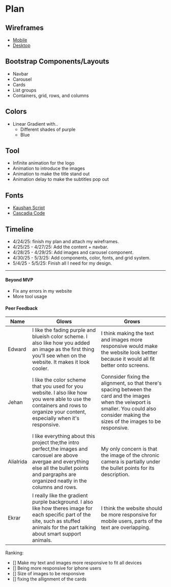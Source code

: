 # Plan

## Wireframes
* [Mobile](phone1.png)
* [Desktop](computer1.png)

## Bootstrap Components/Layouts
 * Navbar
 * Carousel
 * Cards
 * List groups
 * Containers, grid, rows, and columns

## Colors
* Linear Gradient with..
   *   Different shades of purple
   *   Blue

## Tool
 * Infinite animation for the logo
 * Animation to introduce the images
 * Animation to make the title stand out
 * Animation delay to make the subtitles pop out

## Fonts
* [Kaushan Script](https://fonts.google.com/specimen/Kaushan+Script)
* [Cascadia Code](https://fonts.google.com/specimen/Cascadia+Code)
## Timeline
 * 4/24/25: finish my plan and attach my wireframes.
 * 4/25/25 - 4/27/25: Add the content + navbar.
 * 4/28/25 - 4/29/25: Add images and carousel component.
 * 4/30/25 - 5/3/25: Add components, color, fonts, and grid system.
 * 5/4/25 - 5/5/25: Finish all I need for my design.

---

#### Beyond MVP

* Fix any errors in my website
* More tool usage

#### Peer Feedback

| Name | Glows | Grows |   
| ------- | ------- | ------- |   
| Edward | I like the fading purple and blueish color scheme. I also like how you added an image as the first thing you'll see when on the website. It makes it look cooler.  | I think making the text and images more responsive would make the website look bettter because it would all fit better onto screens. 
| Jehan | I like the color scheme that you used for you website. I also like how you were able to use the containers and rows to organize your content, especially when it's responsive. | Connsider fixing the alignment, so that there's spacing between the card and the images when the veiwport is smaller. You could also consider making the sizes of the images to be responsive. 
| Alialrida | I like everything about this project the;the intro perfect,the images and carosuel are above avergae and everything else all the bullet points and pargraphs are organized neatly in the columns and rows. | My only concern is that the image of the chronic camera is partially under the bullet points for its description.
| Ekrar | I really like the gradient purple background. I also like how theres image for each specific part of the site, such as stuffed animals for the part talking about smart support animals. | I think the website should be more responsive for mobile users, parts of the text are overlapping.

Ranking:
- [] Make my text and images more responsive to fit all devices
- [] Being more responsive for iphone users
- [] Size of images to be responsive
- [] fixing the allignment of the cards
